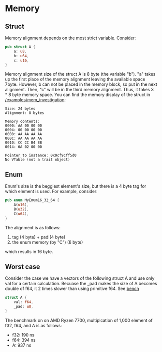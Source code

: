 # Memory

## Struct
Memory alignment depends on the most strict variable. Consider:

```Rust
pub struct A {
    a: u8,
    b: u64,
    c: u16,
}
```
Memory alignment size of the struct A is 8 byte (the variable "b"). "a" takes up the first place of the memory alignment leaving the available space 7byte. However, b can not be placed in the memory block, so put in the next alignment. Then, "c" will be in the third memory alignment. Thus, it takes 3 * 8 byte memory space. 
You can find the memory display of the struct in [/examples/mem_investigation](/examples/mem_investigation/src/main.rs):

```
Size: 24 bytes
Alignment: 8 bytes

Memory contents:
0000: AA 00 00 00
0004: 00 00 00 00
0008: AA AA AA AA
000C: AA AA AA AA
0010: CC CC B4 EB
0014: 6A 02 00 00

Pointer to instance: 0x9cf9cff5d0
No VTable (not a trait object)
```

## Enum
Enum's size is the beggiest element's size, but there is a 4 byte tag for which element is used. For example, consider:
```Rust
pub enum MyEnum16_32_64 {
    A(u16),
    B(u32),
    C(u64),
}
```
The alignment is as follows:
1) tag (4 byte) + pad (4 byte)
2) the enum memory (by "C") (8 byte)

which results in 16 byte.

## Worst case
Consider the case we have a vectors of the following struct A and use only val for a certain calculation. Becuase the _pad makes the size of A becomes double of f64, it 2 times slower than using primitive f64. See [bench](/trading-engine/benches/wrapper_performance.rs)
```Rust
struct A {
    val: f64,
    _pad: u8,
}
```
The benchmark on on AMD Ryzen 7700, multiplcation of 1,000 element of f32, f64, and A is as follows:

* f32: 190 ns
* f64: 394 ns
* A: 937 ns
